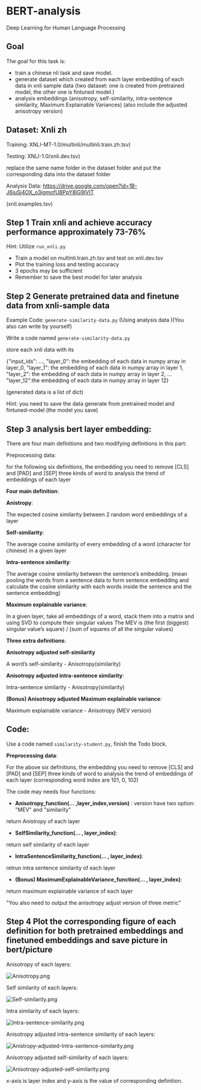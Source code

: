 # BERT-analysis
Deep Learning for Human Language Processing 
## Goal
The goal for this task is:

* train a chinese nli task and save model.
* generate dataset which created from each layer embedding of each data in xnli sample data (two dataset: one is created from pretrained model, the other one is fintuned model.)
* analysis embeddings (anisotropy, self-similarity, intra-sentence similarity, Maximum Explainable Variances) (also include the adjusted anisotropy version)

## Dataset: Xnli zh
Training: XNLI-MT-1.0/multinli/multinli.train.zh.tsv)

Testing: XNLI-1.0/xnli.dev.tsv)

replace the same name folder in the dataset folder and put the corresponding data  into the dataset folder

Analysis Data: https://drive.google.com/open?id=1B-J6iuSj4OX_o3igmofUBPpY8lG9IVIT 

(xnli.examples.tsv)


## Step 1 Train xnli and achieve accuracy performance approximately 73-76%
Hint: Utilize `run_xnli.py`

* Train a model on multinli.train.zh.tsv and test on xnli.dev.tsv
* Plot the training loss and testing accuracy 
* 3 epochs may be sufficient
* Remember to save the best model for later analysis

## Step 2 Generate pretrained data and finetune data from xnli-sample data
Example Code: `generate-similarity-data.py` (Using analysis data )(You also can write by yourself)

Write a code named `generate-similarity-data.py`

store each xnli data with its 

{"input_ids": ..., "layer_0": the embedding of each data in numpy array in layer_0, "layer_1": the embedding of each data in numpy array in layer 1, "layer_2": the embedding of each data in numpy array in layer 2, ... "layer_12":the embedding of each data in numpy array in layer 12}

(generated data is a list of dict)

Hint: you need to save the data generate from pretrained model and fintuned-model (the model you save)

## Step 3 analysis bert layer embedding:

There are four main definitions and two modifying definitions in this part:

Preprocessing data: 

for the following six definitions, the embedding you need to remove [CLS] and [PAD] and [SEP] three kinds of word to analysis the trend of embeddings of each layer

**Four main definition**:

  **Anistropy**:  
  
  The expected cosine similarity between 2 random word embeddings of a layer
  
  **Self-similarity**:  
 
  The average cosine similarity of every embedding of a word (character for chinese) in a given layer
  
  **Intra-sentence similarity**: 
  
  The average cosine similarity between the sentence’s embedding. (mean pooling the words from a sentence data to form sentence embedding and calculate the cosine similarity with each words inside the sentence and the sentence embedding)
  

  **Maximum explainable variance**: 
  
  In a given layer, take all embeddings of a word, stack them into a matrix and using SVD to compute their singular values The MEV is (the first (biggest) singular value’s square) / (sum of squares of all the singular values)
  
  **Three extra definitions**:
  
  **Anisotropy adjusted self-similarity**
  
  A word’s self-similarity - Anisotropy(similarity)
  
  **Anisotropy adjusted intra-sentence similarity**:
  
  Intra-sentence similarity - Anisotropy(similarity)
  
  **(Bonus) Anisotropy adjusted Maximum explainable variance**:
  
  Maximum explainable variance - Anisotropy (MEV version)
 
## Code:
  
  Use a code named `similarity-student.py`, finish the Todo block.
  
  **Preprocessing data**: 
  
  For the above six definitions, the embedding you need to remove [CLS] and [PAD] and [SEP] three kinds of word to analysis the trend of embeddings of each layer (corresponding word index are 101, 0, 102)
  
  The code may needs four functions:
  
  * **Anisotropy_function(... ,layer_index,version)** :
      version have two option: "MEV" and "similarity"
  
  return Anistropy of each layer 
  
  * **SelfSimilarity_function(... , layer_index)**: 
  
  return self similarity of each layer 
  
  * **IntraSentenceSimilarity_function(... , layer_index)**: 
  
  retrun intra sentence similarity of each layer 
  
  * **(Bonus) MaximumExplainableVariance_function(... , layer_index)**: 
  
  return maximum explainable variance of each layer 
  
  "You also need to output the anisotropy adjust version of three metric"
  
## Step 4 Plot the corresponding figure of each definition for both pretrained embeddings and finetuned embeddings and save picture in bert/picture
  
  Anisotropy of each layers:

  ![Anisotropy.png](bert/picture/Anisotropy.png)
  
  Self similarity of each layers:

  ![Self-similarity.png](bert/picture/Self-similarity.png)
  
  Intra similarity of each layers:

  ![Intra-sentence-similarity.png](bert/picture/Intra-sentence-similarity.png)
  
  Anisotropy adjusted intra-sentence similarity of each layers:

  ![Anistropy-adjusted-Intra-sentence-similarity.png](bert/picture/Anistropy-adjusted-Intra-sentence-similarity.png)

  Anisotropy adjusted self-similarity of each layers:

  ![Anisotropy-adjusted-self-similarity.png](bert/picture/Anisotropy-adjusted-self-similarity.png)

  x-axis is layer index and  y-axis is the value of corresponding definition.
  
  
  
  
  
  
  


  

